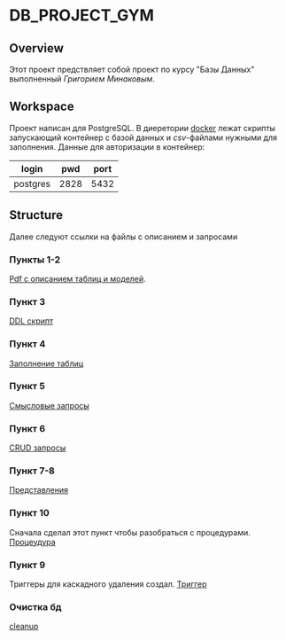 # DB_PROJECT_GYM
## Overview
Этот проект предствляет собой проект по курсу "Базы Данных" выполненный *Григорием Минаковым*.

## Workspace
Проект написан для PostgreSQL. В диеретории [docker](docker) лежат скрипты
запускающий контейнер с базой данных и *csv*-файлами нужными для заполнения. Данные для авторизации в контейнер:

login | pwd | port
------|------|--------
postgres | 2828 | 5432

## Structure
Далее следуют ссылки на файлы с описанием и запросами
### Пункты 1-2
[Pdf с описанием таблиц и моделей](model_overview.pdf).
### Пункт 3
[DDL скрипт](sql/init_tables.sql)
### Пункт 4
[Заполнение таблиц](sql/fill_tables.sql)
### Пункт 5
[Смысловые запросы](sql/five_queries.sql)
### Пункт 6
[CRUD запросы](sql/crud.sql)
### Пункт 7-8
[Представления](sql/views.sql)
### Пункт 10
Сначала сделал этот пункт чтобы разобраться с процедурами.
[Процеудура](sql/procedure.sql)
### Пункт 9
Триггеры для каскадного удаления создал.
[Триггер](sql/trigger.sql)

### Очистка бд
[cleanup](sql/cleanup.sql)
